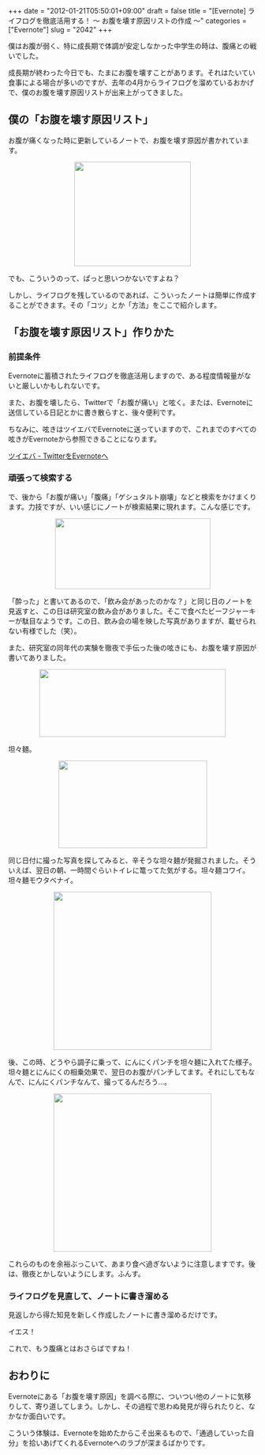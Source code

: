 +++
date = "2012-01-21T05:50:01+09:00"
draft = false
title = "[Evernote] ライフログを徹底活用する！ 〜 お腹を壊す原因リストの作成 〜"
categories = ["Evernote"]
slug = "2042"
+++

僕はお腹が弱く、特に成長期で体調が安定しなかった中学生の時は、腹痛との戦いでした。

成長期が終わった今日でも、たまにお腹を壊すことがあります。それはたいてい食事による場合が多いのですが、去年の4月からライフログを溜めているおかげで、僕のお腹を壊す原因リストが出来上がってきました。

<h2>僕の「お腹を壊す原因リスト」</h2>

お腹が痛くなった時に更新しているノートで、お腹を壊す原因が書かれています。

<img style="display:block; margin-left:auto; margin-right:auto;" src="/images/2012/01/2042_1.png" border="0" width="236" height="211" />

でも、こういうのって、ぱっと思いつかないですよね？

しかし、ライフログを残しているのであれば、こういったノートは簡単に作成することができます。その「コツ」とか「方法」をここで紹介します。

<h2>「お腹を壊す原因リスト」作りかた</h2>

<h3>前提条件</h3>

Evernoteに蓄積されたライフログを徹底活用しますので、ある程度情報量がないと厳しいかもしれないです。

また、お腹を壊したら、Twitterで「お腹が痛い」と呟く。または、Evernoteに送信している日記とかに書き散らすと、後々便利です。

ちなみに、呟きはツイエバでEvernoteに送っていますので、これまでのすべての呟きがEvernoteから参照できることになります。

<a href="http://twieve.net/" target="_blank">ツイエバ - TwitterをEvernoteへ</a>

<h3>頑張って検索する</h3>

で、後から「お腹が痛い」「腹痛」「ゲシュタルト崩壊」などと検索をかけまくります。力技ですが、いい感じにノートが検索結果に現れます。こんな感じです。

<img style="display:block; margin-left:auto; margin-right:auto;" src="/images/2012/01/2042_2.png" border="0" width="315" height="143" />

「酔った」と書いてあるので、「飲み会があったのかな？」と同じ日のノートを見返すと、この日は研究室の飲み会がありました。そこで食べたビーフジャーキーが駄目なようです。この日、飲み会の場を映した写真がありますが、載せられない有様でした（笑）。

また、研究室の同年代の実験を徹夜で手伝った後の呟きにも、お腹を壊す原因が書いてありました。

<img style="display:block; margin-left:auto; margin-right:auto;" src="/images/2012/01/2042_3.png" border="0" width="378" height="137" />

坦々麺。

<img style="display:block; margin-left:auto; margin-right:auto;" src="/images/2012/01/2042_4.png" border="0" width="301" height="177" />

同じ日付に撮った写真を探してみると、辛そうな坦々麺が発掘されました。そういえば、翌日の朝、一時間ぐらいトイレに篭ってた気がする。坦々麺コワイ。坦々麺モウタベナイ。

<img style="display:block; margin-left:auto; margin-right:auto;" src="/images/2012/01/2042_5.jpg" border="0" width="320" height="320" />

後、この時、どうやら調子に乗って、にんにくパンチを坦々麺に入れてた様子。坦々麺とにんにくの相乗効果で、翌日のお腹がパンチしてます。それにしてもなんで、にんにくパンチなんて、撮ってるんだろう…。

<img style="display:block; margin-left:auto; margin-right:auto;" src="/images/2012/01/2042_6.jpg" border="0" width="320" height="320" />

これらのものを余裕ぶっこいて、あまり食べ過ぎないように注意しますです。後は、徹夜とかしないようにします。ふんす。

<h3>ライフログを見直して、ノートに書き溜める</h3>

見返しから得た知見を新しく作成したノートに書き溜めるだけです。

イエス！

これで、もう腹痛とはおさらばですね！

<h2>おわりに</h2>

Evernoteにある「お腹を壊す原因」を調べる際に、ついつい他のノートに気移りして、寄り道してしまう。しかし、その過程で思わぬ発見が得られたりと、なかなか面白いです。

こういう体験は、Evernoteを始めたからこそ出来るもので、「通過していった自分」を拾いあげてくれるEvernoteへのラブが深まるばかりです。
